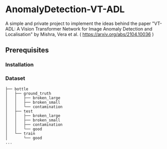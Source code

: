 # AnomalyDetection-VT-ADL
A simple and private project to implement the ideas behind the paper 
"VT-ADL: A Vision Transformer Network for Image Anomaly Detection and Localisation" by Mishra, Vera et al.
( https://arxiv.org/abs/2104.10036 ) 

## Prerequisites
### Installation
### Dataset


    ├── bottle
    │   ├── ground_truth
    │   │   ├── broken_large
    │   │   ├── broken_small
    │   │   └── contamination
    │   ├── test
    │   │   ├── broken_large
    │   │   ├── broken_small
    │   │   ├── contamination
    │   │   └── good
    │   └── train
    │       └── good
    ...